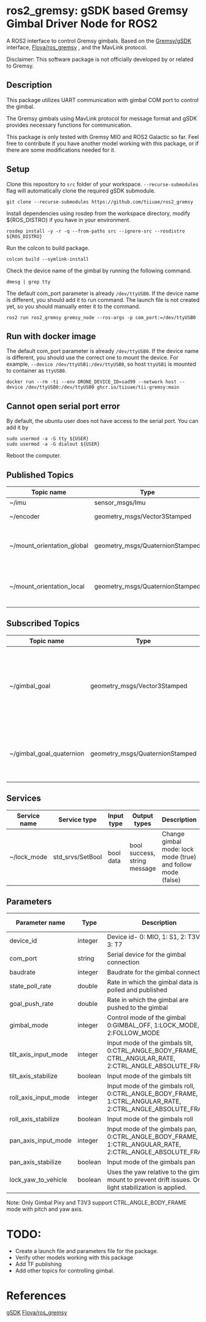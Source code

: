 # ros2_gremsy: gSDK based Gremsy Gimbal Driver Node for ROS2

A ROS2 interface to control Gremsy gimbals. Based on the [Gremsy/gSDK](https://github.com/Gremsy/gSDK) interface, [Flova/ros_gremsy](https://github.com/Flova/ros_gremsy)
, and the MavLink protocol. 

Disclaimer: This software package is not officially developed by or related to Gremsy.

## Description
This package utilizes UART communication with gimbal COM port to control the gimbal.

The Gremsy gimbals using MavLink protocol for message format and gSDK provides necessary functions for communication. 

This package is only tested with Gremsy MIO and ROS2 Galactic so far. Feel free to contribute if you have another model working with this package, or if there are some modifications needed for it.

## Setup

Clone this repository to `src` folder of your workspace. `--recurse-submodules` flag will automatically clone the required gSDK submodule.

```
git clone --recurse-submodules https://github.com/tiiuae/ros2_gremsy
```

Install dependencies using rosdep from the workspace directory, modify ${ROS_DISTRO} if you have in your environment.

```
rosdep install -y -r -q --from-paths src --ignore-src --rosdistro ${ROS_DISTRO}
```

Run the colcon to build package.
```
colcon build --symlink-install
```

Check the device name of the gimbal by running the following command.
```
dmesg | grep tty
```

The default com_port parameter is already `/dev/ttyUSB0`. If the device name is different, you should add it to run command. The launch file is not created yet, so you should manually enter it to the command.
```
ros2 run ros2_gremsy gremsy_node --ros-args -p com_port:=/dev/ttyUSB0
```

## Run with docker image
The default com_port parameter is already `/dev/ttyUSB0`. If the device name is different, you should use the correct one to mount the device. For example, `--device /dev/ttyUSB1:/dev/ttyUSB0`, so host `ttyUSB1` is mounted to container as `ttyUSB0`.

```
docker run --rm -ti --env DRONE_DEVICE_ID=sad99 --network host --device /dev/ttyUSB0:/dev/ttyUSB0 ghcr.io/tiiuae/tii-gremsy:main
```

## Cannot open serial port error
By default, the ubuntu user does not have access to the serial port. You can add it by 
```
sudo usermod -a -G tty ${USER}
sudo usermod -a -G dialout ${USER}
```
Reboot the computer.


## Published Topics
| Topic name  | Type | Description |
|-----|----|----|
| ~/imu | sensor_msgs/Imu | IMU data |
| ~/encoder | geometry_msgs/Vector3Stamped | Encoder data |
| ~/mount_orientation_global | geometry_msgs/QuaternionStamped | Orientation of the gimbal in the global frame |
| ~/mount_orientation_local | geometry_msgs/QuaternionStamped | Orientation of the gimbal in the local frame |

## Subscribed Topics
| Topic name  | Type | Description |
|-----|----|----|
| ~/gimbal_goal | geometry_msgs/Vector3Stamped | Goal orientation of the gimbal in the global frame in radians. X->Roll, Y->Pitch, Z->Yaw |
| ~/gimbal_goal_quaternion | geometry_msgs/QuaternionStamped | Goal orientation of the gimbal in the local frame as quaternion. |

## Services
| Service name | Service type     | Input type | Output types                 | Description                                                  |
|--------------|------------------|------------|------------------------------|--------------------------------------------------------------|
| ~/lock_mode  | std_srvs/SetBool | bool data  | bool success, string message | Change gimbal mode: lock mode (true) and follow mode (false) |

## Parameters

| Parameter name  | Type | Description | Accepted values| Default value | 
|----|----|----|----|----|
|device_id|integer|Device id- 0: MIO, 1: S1, 2: T3V3, 3: T7|0,1,2,3|0|
|com_port|string|Serial device for the gimbal connection|-|/dev/ttyUSB0|
|baudrate|integer|Baudrate for the gimbal connection|-|115200|
|state_poll_rate|double|Rate in which the gimbal data is polled and published|0.0-300.0|50.0|
|goal_push_rate|double|Rate in which the gimbal are pushed to the gimbal|0.0-300.0|60.0|
|gimbal_mode|integer|Control mode of the gimbal 0:GIMBAL_OFF, 1:LOCK_MODE, 2:FOLLOW_MODE|0,1,2|1|
|tilt_axis_input_mode|integer|Input mode of the gimbals tilt, 0:CTRL_ANGLE_BODY_FRAME, 1: CTRL_ANGULAR_RATE, 2:CTRL_ANGLE_ABSOLUTE_FRAME|0,1,2|2|
|tilt_axis_stabilize|boolean|Input mode of the gimbals tilt|-|true|
|roll_axis_input_mode|integer|Input mode of the gimbals roll, 0:CTRL_ANGLE_BODY_FRAME, 1:CTRL_ANGULAR_RATE, 2:CTRL_ANGLE_ABSOLUTE_FRAME|0,1,2|2|
|roll_axis_stabilize|boolean|Input mode of the gimbals roll|-|true|
|pan_axis_input_mode|integer|Input mode of the gimbals pan, 0:CTRL_ANGLE_BODY_FRAME, 1:CTRL_ANGULAR_RATE, 2:CTRL_ANGLE_ABSOLUTE_FRAME|0,1,2|2|
|pan_axis_stabilize|boolean|Input mode of the gimbals pan|-|true|
|lock_yaw_to_vehicle|boolean|Uses the yaw relative to the gimbal mount to prevent drift issues. Only a light stabilization is applied.|-|true|

Note: Only Gimbal Pixy and T3V3 support CTRL_ANGLE_BODY_FRAME mode with pitch and yaw axis.

# TODO:
- Create a launch file and parameters file for the package.
- Verify other models working with this package
- Add TF publishing 
- Add other topics for controlling gimbal.

# References
[gSDK](https://github.com/Gremsy/gSDK) 
[Flova/ros_gremsy](https://github.com/Flova/ros_gremsy)
